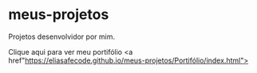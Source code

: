 # meus-projetos
 Projetos desenvolvidor por mim.

Clique aqui para ver meu portifólio 
<a href"https://eliasafecode.github.io/meus-projetos/Portifólio/index.html"><a>